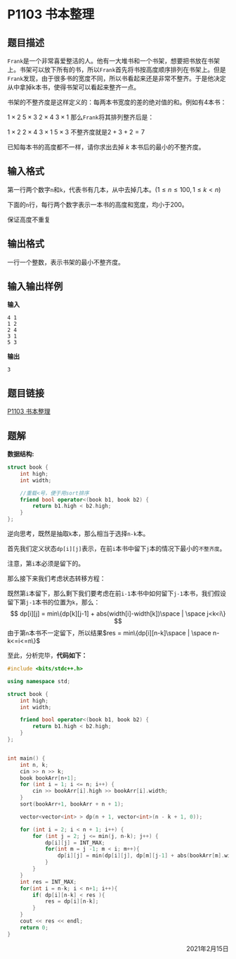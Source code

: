 # P1103 书本整理

## 题目描述

`Frank`是一个非常喜爱整洁的人。他有一大堆书和一个书架，想要把书放在书架上。书架可以放下所有的书，所以`Frank`首先将书按高度顺序排列在书架上。但是`Frank`发现，由于很多书的宽度不同，所以书看起来还是非常不整齐。于是他决定从中拿掉k本书，使得书架可以看起来整齐一点。

书架的不整齐度是这样定义的：每两本书宽度的差的绝对值的和。例如有4本书：

$1 \times 2$
$5 \times 3$
$2 \times 4$
$3 \times 1$
那么`Frank`将其排列整齐后是：

$1 \times 2$
$2 \times 4$
$3 \times 1$
$5 \times 3$
不整齐度就是$2+3+2=7$

已知每本书的高度都不一样，请你求出去掉 $k$ 本书后的最小的不整齐度。

## 输入格式

第一行两个数字`n`和`k`，代表书有几本，从中去掉几本。($1 \le n \le 100, 1 \le k<n$)

下面的`n`行，每行两个数字表示一本书的高度和宽度，均小于200。

保证高度不重复

## 输出格式

一行一个整数，表示书架的最小不整齐度。

## 输入输出样例

**输入**

```
4 1
1 2
2 4
3 1
5 3
```

**输出**

```
3
```

## 题目链接

[P1103 书本整理](https://www.luogu.com.cn/problem/P1103)

## 题解

**数据结构:**

```c++
struct book {
    int high;
    int width;

    //重载<号，便于用sort排序
    friend bool operator<(book b1, book b2) {
        return b1.high < b2.high;
    }
};
```

逆向思考，既然是抽取`k`本，那么相当于选择`n-k`本。

首先我们定义状态`dp[i][j]`表示，在前`i`本书中留下`j`本的情况下最小的`不整齐度`。

注意，第`i`本必须是留下的。

那么接下来我们考虑状态转移方程：

既然第`i`本留下，那么剩下我们要考虑在前`i-1`本书中如何留下`j-1`本书，我们假设留下第`j-1`本书的位置为`k`，那么：
$$
dp[i][j] = min\{dp[k][j-1] + abs(width[i]-width[k])\space | \space  j<k<i\}
$$
由于第`n`本书不一定留下，所以结果$res = min\{dp[i][n-k]\space | \space n-k<=i<=n\}$

至此，分析完毕，**代码如下：**

```cpp
#include <bits/stdc++.h>

using namespace std;

struct book {
    int high;
    int width;

    friend bool operator<(book b1, book b2) {
        return b1.high < b2.high;
    }
};


int main() {
    int n, k;
    cin >> n >> k;
    book bookArr[n+1];
    for (int i = 1; i <= n; i++) {
        cin >> bookArr[i].high >> bookArr[i].width;
    }
    sort(bookArr+1, bookArr + n + 1);

    vector<vector<int> > dp(n + 1, vector<int>(n - k + 1, 0));

    for (int i = 2; i < n + 1; i++) {
        for (int j = 2; j <= min(j, n-k); j++) {
            dp[i][j] = INT_MAX;
            for(int m = j -1; m < i; m++){
                dp[i][j] = min(dp[i][j], dp[m][j-1] + abs(bookArr[m].width - bookArr[i].width));
            }
        }
    }
    int res = INT_MAX;
    for(int i = n-k; i < n+1; i++){
        if( dp[i][n-k] < res ){
            res = dp[i][n-k];
        }
    }
    cout << res << endl;
    return 0;
}

```

<div align=right>
    2021年2月15日
</div>

